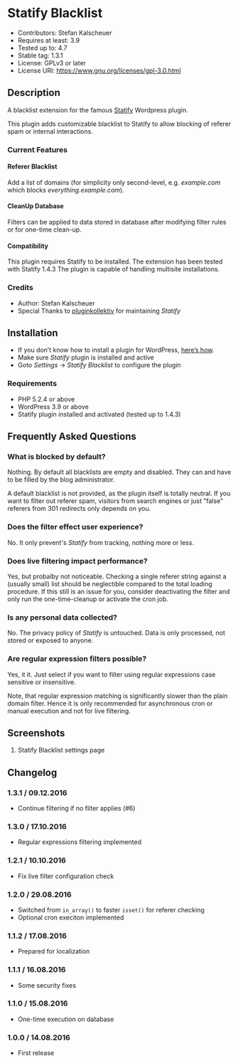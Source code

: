 # Statify Blacklist #
* Contributors:      Stefan Kalscheuer
* Requires at least: 3.9
* Tested up to:      4.7
* Stable tag:        1.3.1
* License:           GPLv3 or later
* License URI:       https://www.gnu.org/licenses/gpl-3.0.html

## Description ##
A blacklist extension for the famous [Statify](http://statify.de) Wordpress plugin.

This plugin adds customizable blacklist to Statify to allow blocking of referer spam or internal interactions.

### Current Features ##
#### Referer Blacklist ####
Add a list of domains (for simplicity only second-level, e.g. _example.com_ which blocks _everything.example.com_).

#### CleanUp Database ####
Filters can be applied to data stored in database after modifying filter rules or for one-time clean-up.

#### Compatibility ####
This plugin requires Statify to be installed. The extension has been tested with Statify 1.4.3
The plugin is capable of handling multisite installations.

### Credits ###
* Author: Stefan Kalscheuer
* Special Thanks to [pluginkollektiv](http://pluginkollektiv.org/) for maintaining _Statify_

## Installation ##
* If you don’t know how to install a plugin for WordPress, [here’s how](http://codex.wordpress.org/Managing_Plugins#Installing_Plugins).
* Make sure _Statify_ plugin is installed and active 
* Goto _Settings_ -> _Statify Blacklist_ to configure the plugin

### Requirements ###
* PHP 5.2.4 or above
* WordPress 3.9 or above
* Statify plugin installed and activated (tested up to 1.4.3)

## Frequently Asked Questions ##

### What is blocked by default? ###
Nothing. By default all blacklists are empty and disabled. They can and have to be filled by the blog administrator.

A default blacklist is not provided, as the plugin itself is totally neutral. If you want to filter out referer spam, 
visitors from search engines or just "false" referers from 301 redirects only depends on you.

### Does the filter effect user experience? ###
No. It only prevent's _Statify_ from tracking, nothing more or less.

### Does live filtering impact performance? ###
Yes, but probalby not noticeable. Checking a single referer string against a (usually small) list should be neglectible compared to the total loading procedure.
If this still is an issue for you, consider deactivating the filter and only run the one-time-cleanup or activate the cron job.
 
### Is any personal data collected? ###
No. The privacy policy of _Statify_ is untouched. Data is only processed, not stored or exposed to anyone.

### Are regular expression filters possible? ###
Yes, it it. Just select if you want to filter using regular expressions case sensitive or insensitive.

Note, that regular expression matching is significantly slower than the plain domain filter. Hence it is only recommended for asynchronous cron or manual execution and not for live filtering.


## Screenshots ##
1. Statify Blacklist settings page

## Changelog ##

### 1.3.1 / 09.12.2016 ###
* Continue filtering if no filter applies (#6)

### 1.3.0 / 17.10.2016 ###
* Regular expressions filtering implemented

### 1.2.1 / 10.10.2016 ###
* Fix live filter configuration check

### 1.2.0 / 29.08.2016 ###
* Switched from `in_array()` to faster `isset()` for referer checking
* Optional cron execiton implemented

### 1.1.2 / 17.08.2016 ###
* Prepared for localization

### 1.1.1 / 16.08.2016 ###
* Some security fixes

### 1.1.0 / 15.08.2016 ###
* One-time execution on database

### 1.0.0 / 14.08.2016 ###
* First release
